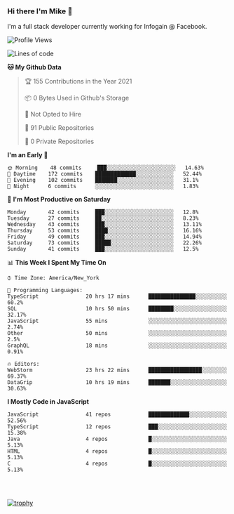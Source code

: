 ### Hi there I'm Mike 👋
I'm a full stack developer currently working for Infogain @ Facebook.

<!--START_SECTION:waka-->
![Profile Views](http://img.shields.io/badge/Profile%20Views-0-blue)

![Lines of code](https://img.shields.io/badge/From%20Hello%20World%20I%27ve%20Written-1.2%20million%20lines%20of%20code-blue)

**🐱 My Github Data** 

> 🏆 155 Contributions in the Year 2021
 > 
> 📦 0 Bytes Used in Github's Storage 
 > 
> 🚫 Not Opted to Hire
 > 
> 📜 91 Public Repositories 
 > 
> 🔑 0 Private Repositories  
 > 
**I'm an Early 🐤** 

```text
🌞 Morning    48 commits     ███░░░░░░░░░░░░░░░░░░░░░░   14.63% 
🌆 Daytime    172 commits    █████████████░░░░░░░░░░░░   52.44% 
🌃 Evening    102 commits    ███████░░░░░░░░░░░░░░░░░░   31.1% 
🌙 Night      6 commits      ░░░░░░░░░░░░░░░░░░░░░░░░░   1.83%

```
📅 **I'm Most Productive on Saturday** 

```text
Monday       42 commits     ███░░░░░░░░░░░░░░░░░░░░░░   12.8% 
Tuesday      27 commits     ██░░░░░░░░░░░░░░░░░░░░░░░   8.23% 
Wednesday    43 commits     ███░░░░░░░░░░░░░░░░░░░░░░   13.11% 
Thursday     53 commits     ████░░░░░░░░░░░░░░░░░░░░░   16.16% 
Friday       49 commits     ███░░░░░░░░░░░░░░░░░░░░░░   14.94% 
Saturday     73 commits     █████░░░░░░░░░░░░░░░░░░░░   22.26% 
Sunday       41 commits     ███░░░░░░░░░░░░░░░░░░░░░░   12.5%

```


📊 **This Week I Spent My Time On** 

```text
⌚︎ Time Zone: America/New_York

💬 Programming Languages: 
TypeScript               20 hrs 17 mins      ███████████████░░░░░░░░░░   60.2% 
SQL                      10 hrs 50 mins      ████████░░░░░░░░░░░░░░░░░   32.17% 
JavaScript               55 mins             ░░░░░░░░░░░░░░░░░░░░░░░░░   2.74% 
Other                    50 mins             ░░░░░░░░░░░░░░░░░░░░░░░░░   2.5% 
GraphQL                  18 mins             ░░░░░░░░░░░░░░░░░░░░░░░░░   0.91%

🔥 Editors: 
WebStorm                 23 hrs 22 mins      █████████████████░░░░░░░░   69.37% 
DataGrip                 10 hrs 19 mins      ███████░░░░░░░░░░░░░░░░░░   30.63%

```

**I Mostly Code in JavaScript** 

```text
JavaScript               41 repos            █████████████░░░░░░░░░░░░   52.56% 
TypeScript               12 repos            ███░░░░░░░░░░░░░░░░░░░░░░   15.38% 
Java                     4 repos             █░░░░░░░░░░░░░░░░░░░░░░░░   5.13% 
HTML                     4 repos             █░░░░░░░░░░░░░░░░░░░░░░░░   5.13% 
C                        4 repos             █░░░░░░░░░░░░░░░░░░░░░░░░   5.13%

```



<!--END_SECTION:waka-->

##### &nbsp;
[![trophy](https://github-profile-trophy.vercel.app/?username=uptonm&theme=dracula)](https://github.com/ryo-ma/github-profile-trophy)
